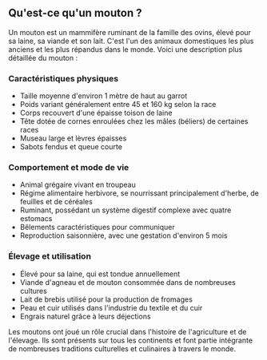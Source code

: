 ## Qu'est-ce qu'un mouton ?

Un mouton est un mammifère ruminant de la famille des ovins, élevé pour sa laine, sa viande et son lait. C'est l'un des animaux domestiques les plus anciens et les plus répandus dans le monde. Voici une description plus détaillée du mouton :

### Caractéristiques physiques

- Taille moyenne d'environ 1 mètre de haut au garrot
- Poids variant généralement entre 45 et 160 kg selon la race
- Corps recouvert d'une épaisse toison de laine
- Tête dotée de cornes enroulées chez les mâles (béliers) de certaines races
- Museau large et lèvres épaisses
- Sabots fendus et queue courte

### Comportement et mode de vie

- Animal grégaire vivant en troupeau
- Régime alimentaire herbivore, se nourrissant principalement d'herbe, de feuilles et de céréales
- Ruminant, possédant un système digestif complexe avec quatre estomacs
- Bêlements caractéristiques pour communiquer
- Reproduction saisonnière, avec une gestation d'environ 5 mois

### Élevage et utilisation

- Élevé pour sa laine, qui est tondue annuellement
- Viande d'agneau et de mouton consommée dans de nombreuses cultures
- Lait de brebis utilisé pour la production de fromages
- Peau et cuir utilisés dans l'industrie du textile et du cuir
- Engrais naturel grâce à leurs déjections

Les moutons ont joué un rôle crucial dans l'histoire de l'agriculture et de l'élevage. Ils sont présents sur tous les continents et font partie intégrante de nombreuses traditions culturelles et culinaires à travers le monde.
